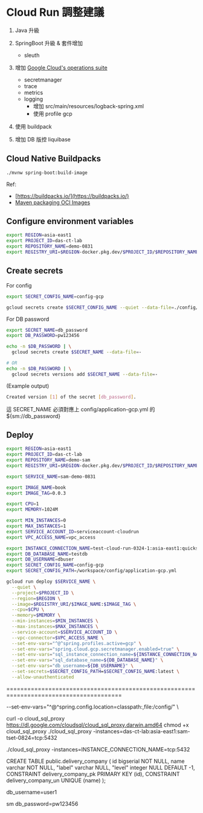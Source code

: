 # Cloud Run 調整建議

1. Java 升級

2. SpringBoot 升級 & 套件增加
    - sleuth

3. 增加 [Google Cloud's operations suite](https://cloud.google.com/products/operations)
    - secretmanager
    - trace
    - metrics
    - logging
      - 增加 src/main/resources/logback-spring.xml
      - 使用 profile gcp

4. 使用 buildpack

5. 增加 DB 版控 liquibase

## Cloud Native Buildpacks

``` bash
./mvnw spring-boot:build-image
```

Ref:  

- [https://buildpacks.io/](https://buildpacks.io/)  
- [Maven packaging OCI Images](https://docs.spring.io/spring-boot/docs/current/maven-plugin/reference/htmlsingle/#build-image)  

## Configure environment variables

``` bash
export REGION=asia-east1
export PROJECT_ID=das-ct-lab
export REPOSITORY_NAME=demo-0831
export REGISTRY_URI=$REGION-docker.pkg.dev/$PROJECT_ID/$REPOSITORY_NAME
```

## Create secrets

For config

``` bash
export SECRET_CONFIG_NAME=config-gcp

gcloud secrets create $SECRET_CONFIG_NAME --quiet --data-file=./config/application-gcp.yml || gcloud secrets versions add $SECRET_CONFIG_NAME --data-file=./config/application-gcp.yml
```

For DB password

``` bash
export SECRET_NAME=db_password
export DB_PASSWORD=pw123456

echo -n $DB_PASSWORD | \
  gcloud secrets create $SECRET_NAME --data-file=-

# OR
echo -n $DB_PASSWORD | \
  gcloud secrets versions add $SECRET_NAME --data-file=-
```

(Example output)

``` bash
Created version [1] of the secret [db_password].
```

這 SECRET_NAME 必須對應上 config/application-gcp.yml 的 ${sm://db_password}

## Deploy

``` bash
export REGION=asia-east1
export PROJECT_ID=das-ct-lab
export REPOSITORY_NAME=demo-sam
export REGISTRY_URI=$REGION-docker.pkg.dev/$PROJECT_ID/$REPOSITORY_NAME

export SERVICE_NAME=sam-demo-0831

export IMAGE_NAME=book
export IMAGE_TAG=0.0.3

export CPU=1
export MEMORY=1024M

export MIN_INSTANCES=0
export MAX_INSTANCES=1
export SERVICE_ACCOUNT_ID=serviceaccount-cloudrun
export VPC_ACCESS_NAME=vpc_access

export INSTANCE_CONNECTION_NAME=test-cloud-run-0324-1:asia-east1:quickstart-instance
export DB_DATABASE_NAME=testdb
export DB_USERNAME=dbuser
export SECRET_CONFIG_NAME=config-gcp
export SECRET_CONFIG_PATH=/workspace/config/application-gcp.yml

gcloud run deploy $SERVICE_NAME \
  --quiet \
  --project=$PROJECT_ID \
  --region=$REGION \
  --image=$REGISTRY_URI/$IMAGE_NAME:$IMAGE_TAG \
  --cpu=$CPU \
  --memory=$MEMORY \
  --min-instances=$MIN_INSTANCES \
  --max-instances=$MAX_INSTANCES \
  --service-account=$SERVICE_ACCOUNT_ID \
  --vpc-connector=$VPC_ACCESS_NAME \
  --set-env-vars="^@^spring.profiles.active=gcp" \
  --set-env-vars="spring.cloud.gcp.secretmanager.enabled=true" \
  --set-env-vars="sql_instance_connection_name=${INSTANCE_CONNECTION_NAME}" \
  --set-env-vars="sql_database_name=${DB_DATABASE_NAME}" \
  --set-env-vars="db_username=${DB_USERNAME}" \
  --set-secrets=$SECRET_CONFIG_PATH=$SECRET_CONFIG_NAME:latest \
  --allow-unauthenticated
```

























=======================================================================================

  --set-env-vars="^@^spring.config.location=classpath:,file:/config/" \


curl -o cloud_sql_proxy https://dl.google.com/cloudsql/cloud_sql_proxy.darwin.amd64
chmod +x cloud_sql_proxy
./cloud_sql_proxy -instances=das-ct-lab:asia-east1:sam-tset-0824=tcp:5432


./cloud_sql_proxy -instances=INSTANCE_CONNECTION_NAME=tcp:5432





CREATE TABLE public.delivery_company (
	id bigserial NOT NULL,
	name varchar NOT NULL,
	"label" varchar NULL,
	"level" integer NULL DEFAULT -1,
	CONSTRAINT delivery_company_pk PRIMARY KEY (id),
	CONSTRAINT delivery_company_un UNIQUE (name)
);

db_username=user1

sm
db_password=pw123456



